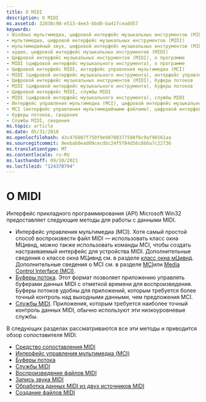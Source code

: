 ```yaml
---
title: О MIDI
description: О MIDI
ms.assetid: 32030c98-e513-4ee3-bbd0-ba41fceadd57
keywords:
- Windows мультимедиа, цифровой интерфейс музыкальных инструментов (MIDI)
- мультимедиа, цифровой интерфейс музыкальных инструментов (MIDI)
- мультимедийный звук, цифровой интерфейс музыкальных инструментов (MIDI)
- аудио, цифровой интерфейс музыкальных инструментов (MIDI)
- Цифровой интерфейс музыкальных инструментов (MIDI), о программе
- MIDI (цифровой интерфейс музыкального инструмента), о программе
- Цифровой интерфейс MIDI, интерфейс управления мультимедиа (MCI)
- MIDI (цифровой интерфейс музыкального инструмента), интерфейс управления мультимедиа (MCI)
- Цифровой интерфейс музыкальных инструментов (MIDI), буферы потоков
- MIDI (цифровой интерфейс музыкального инструмента), буферы потоков
- Цифровой интерфейс MIDI, службы MIDI
- MIDI (цифровой интерфейс музыкального инструмента), службы MIDI
- Интерфейс управления мультимедиа (MCI), цифровой интерфейс музыкального инструмента (MIDI)
- MCI (интерфейс управления мультимедийными файлами), цифровой интерфейс музыкальных инструментов (MIDI)
- буферы потоков, сведения
- Службы MIDI, сведения
ms.topic: article
ms.date: 05/31/2018
ms.openlocfilehash: 43c476807f750f9e90788377588f6c9af96561aa
ms.sourcegitcommit: 9eebab0ead09cecdbc24f5f84d56c8b6a7c22736
ms.translationtype: MT
ms.contentlocale: ru-RU
ms.lasthandoff: 09/10/2021
ms.locfileid: "124370794"
---
```

# <a name="about-midi"></a>О MIDI

Интерфейс прикладного программирования (API) Microsoft Win32 предоставляет следующие методы для работы с данными MIDI.

-   Интерфейс управления мультимедиа (MCI). Хотя самый простой способ воспроизвести файл MIDI — использовать класс окна МЦивнд, можно также использовать команды MCI, чтобы создать настраиваемый интерфейс для устройства MIDI. Дополнительные сведения о классе окна МЦивнд см. в разделе [класс окна мЦивнд](mciwnd-window-class.md). Дополнительные сведения о MCI см. в разделе [MCI](mci.md)или [Media Control Interface (MCI)](media-control-interface--mci.md).
-   [Буферы потока](stream-buffers.md). Этот формат позволяет приложению управлять буферами данных MIDI с отметкой времени для воспроизведения. Буферы потоков удобны для приложений, которым требуется более точный контроль над выходными данными, чем предложения MCI.
-   [Службы MIDI](midi-services.md). Приложения, которым требуется наиболее точный контроль данных MIDI, обычно используют эти низкоуровневые службы.

В следующих разделах рассматриваются все эти методы и приводится обзор сопоставителя MIDI.

-   [Средство сопоставления MIDI](the-midi-mapper.md)
-   [Интерфейс управления мультимедиа (MCI)](media-control-interface--mci.md)
-   [Буферы потока](stream-buffers.md)
-   [Службы MIDI](midi-services.md)
-   [Воспроизведение файлов MIDI](playing-midi-files.md)
-   [Запись звука MIDI](recording-midi-audio.md)
-   [Обработка данных MIDI из двух источников MIDI](processing-midi-data-from-two-midi-sources.md)
-   [Создание файлов MIDI](creating-midi-files.md)

 

 




